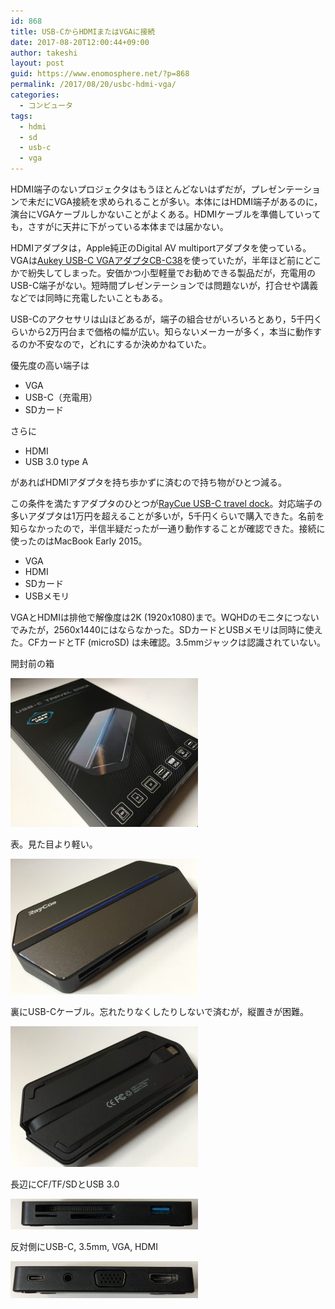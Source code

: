 ```yaml
---
id: 868
title: USB-CからHDMIまたはVGAに接続
date: 2017-08-20T12:00:44+09:00
author: takeshi
layout: post
guid: https://www.enomosphere.net/?p=868
permalink: /2017/08/20/usbc-hdmi-vga/
categories:
  - コンピュータ
tags:
  - hdmi
  - sd
  - usb-c
  - vga
---
```

HDMI端子のないプロジェクタはもうほとんどないはずだが，プレゼンテーションで未だにVGA接続を求められることが多い。本体にはHDMI端子があるのに，演台にVGAケーブルしかないことがよくある。HDMIケーブルを準備していっても，さすがに天井に下がっている本体までは届かない。<!--more-->

HDMIアダプタは，Apple純正のDigital AV multiportアダプタを使っている。VGAは<a href="http://amzn.to/2vToWPp">Aukey USB-C VGAアダプタCB-C38</a>を使っていたが，半年ほど前にどこかで紛失してしまった。安価かつ小型軽量でお勧めできる製品だが，充電用のUSB-C端子がない。短時間プレゼンテーションでは問題ないが，打合せや講義などでは同時に充電したいこともある。

USB-Cのアクセサリは山ほどあるが，端子の組合せがいろいろとあり，5千円くらいから2万円台まで価格の幅が広い。知らないメーカーが多く，本当に動作するのか不安なので，どれにするか決めかねていた。

優先度の高い端子は
<ul>
 	<li>VGA</li>
 	<li>USB-C（充電用）</li>
 	<li>SDカード</li>
</ul>
さらに
<ul>
 	<li>HDMI</li>
 	<li>USB 3.0 type A</li>
</ul>
があればHDMIアダプタを持ち歩かずに済むので持ち物がひとつ減る。

この条件を満たすアダプタのひとつが<a href="http://amzn.to/2wkVAfA">RayCue USB-C travel dock</a>。対応端子の多いアダプタは1万円を超えることが多いが，5千円くらいで購入できた。名前を知らなかったので，半信半疑だったが一通り動作することが確認できた。接続に使ったのはMacBook Early 2015。
<ul>
 	<li>VGA</li>
 	<li>HDMI</li>
 	<li>SDカード</li>
 	<li>USBメモリ</li>
</ul>
VGAとHDMIは排他で解像度は2K (1920x1080)まで。WQHDのモニタにつないでみたが，2560x1440にはならなかった。SDカードとUSBメモリは同時に使えた。CFカードとTF (microSD) は未確認。3.5mmジャックは認識されていない。

開封前の箱

<a href="/wp-content/uploads/2017/08/IMG_2275-e1503197663522.jpg"><img class="alignnone size-medium wp-image-873" src="/wp-content/uploads/2017/08/IMG_2275-e1503197663522-300x238.jpg" alt="" width="300" height="238" /></a>

表。見た目より軽い。

<a href="/wp-content/uploads/2017/08/IMG_2279-e1503197762542.jpg"><img class="alignnone size-medium wp-image-869" src="/wp-content/uploads/2017/08/IMG_2279-e1503197762542-300x217.jpg" alt="" width="300" height="217" /></a>

裏にUSB-Cケーブル。忘れたりなくしたりしないで済むが，縦置きが困難。

<a href="/wp-content/uploads/2017/08/IMG_2276.jpg"><img class="alignnone size-medium wp-image-872" src="/wp-content/uploads/2017/08/IMG_2276-300x225.jpg" alt="" width="300" height="225" /></a>

長辺にCF/TF/SDとUSB 3.0

<a href="/wp-content/uploads/2017/08/IMG_2277-e1503197695789.jpg"><img class="alignnone size-medium wp-image-871" src="/wp-content/uploads/2017/08/IMG_2277-e1503197695789-300x49.jpg" alt="" width="300" height="49" /></a>

反対側にUSB-C, 3.5mm, VGA, HDMI

<a href="/wp-content/uploads/2017/08/IMG_2278-e1503197722314.jpg"><img class="alignnone size-medium wp-image-870" src="/wp-content/uploads/2017/08/IMG_2278-e1503197722314-300x59.jpg" alt="" width="300" height="59" /></a>